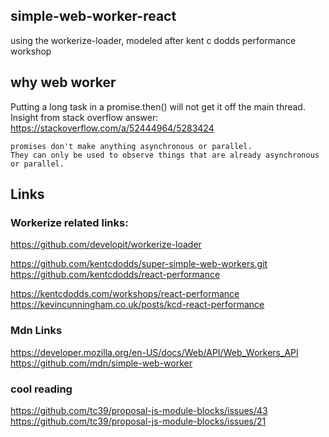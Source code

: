 ## simple-web-worker-react
using the workerize-loader, modeled after kent c dodds performance workshop

## why web worker
Putting a long task in a promise.then() will not get it off the main thread.<br/>
Insight from stack overflow answer: https://stackoverflow.com/a/52444964/5283424<br/>
```
promises don't make anything asynchronous or parallel.
They can only be used to observe things that are already asynchronous or parallel.
```

## Links
### Workerize related links:
https://github.com/developit/workerize-loader

https://github.com/kentcdodds/super-simple-web-workers.git<br/>
https://github.com/kentcdodds/react-performance

https://kentcdodds.com/workshops/react-performance<br/>
https://kevincunningham.co.uk/posts/kcd-react-performance

### Mdn Links
https://developer.mozilla.org/en-US/docs/Web/API/Web_Workers_API<br/>
https://github.com/mdn/simple-web-worker

### cool reading
https://github.com/tc39/proposal-js-module-blocks/issues/43<br/>
https://github.com/tc39/proposal-js-module-blocks/issues/21
